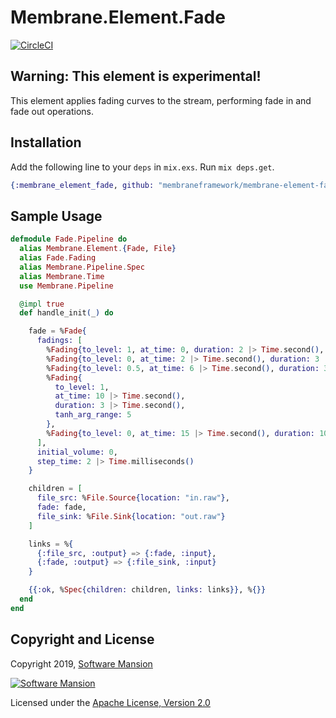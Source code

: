 # Membrane.Element.Fade

[![CircleCI](https://circleci.com/gh/membraneframework/membrane-element-fade.svg?style=svg)](https://circleci.com/gh/membraneframework/membrane-element-fade)

## Warning: This element is experimental!

This element applies fading curves to the stream, performing fade in and fade out operations.

## Installation

Add the following line to your `deps` in `mix.exs`.  Run `mix deps.get`.

```elixir
{:membrane_element_fade, github: "membraneframework/membrane-element-fade"}
```

## Sample Usage

```elixir
defmodule Fade.Pipeline do
  alias Membrane.Element.{Fade, File}
  alias Fade.Fading
  alias Membrane.Pipeline.Spec
  alias Membrane.Time
  use Membrane.Pipeline

  @impl true
  def handle_init(_) do

    fade = %Fade{
      fadings: [
        %Fading{to_level: 1, at_time: 0, duration: 2 |> Time.second(), tanh_arg_range: 0.5},
        %Fading{to_level: 0, at_time: 2 |> Time.second(), duration: 3 |> Time.second()},
        %Fading{to_level: 0.5, at_time: 6 |> Time.second(), duration: 3 |> Time.second()},
        %Fading{
          to_level: 1,
          at_time: 10 |> Time.second(),
          duration: 3 |> Time.second(),
          tanh_arg_range: 5
        },
        %Fading{to_level: 0, at_time: 15 |> Time.second(), duration: 10 |> Time.second()}
      ],
      initial_volume: 0,
      step_time: 2 |> Time.milliseconds()
    }

    children = [
      file_src: %File.Source{location: "in.raw"},
      fade: fade,
      file_sink: %File.Sink{location: "out.raw"}
    ]

    links = %{
      {:file_src, :output} => {:fade, :input},
      {:fade, :output} => {:file_sink, :input}
    }

    {{:ok, %Spec{children: children, links: links}}, %{}}
  end
end

```

## Copyright and License

Copyright 2019, [Software Mansion](https://swmansion.com/?utm_source=git&utm_medium=readme&utm_campaign=membrane)

[![Software Mansion](https://logo.swmansion.com/logo?color=white&variant=desktop&width=200&tag=membrane-github)](https://swmansion.com/?utm_source=git&utm_medium=readme&utm_campaign=membrane)

Licensed under the [Apache License, Version 2.0](LICENSE)
